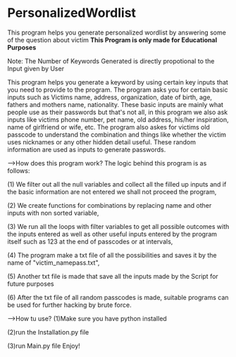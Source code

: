 # PersonalizedWordlist
This program helps you generate personalized wordlist by answering some of the question about victim
**This Program is only made for Educational Purposes**

Note: The Number of Keywords Generated is directly propotional to the Input given by User

This program helps you generate a keyword by using certain key inputs that you need to provide to the program. The program asks you for certain basic inputs such as Victims name, address, organization, date of birth, age, fathers and mothers name, nationality. These basic inputs are mainly what people use as their passwords but that's not all, in this program we also ask inputs like victims phone number, pet name, old address, his/her inspiration, name of girlfriend or wife, etc. The program also askes for victims old passcode to understand the combination and things like whether the victim uses nicknames or any other hidden detail useful. These random information are used as inputs to generate passwords.


-->How does this program work?
The logic behind this program is as follows:

(1) We filter out all the null variables and collect all the filled up inputs and if the basic information are not entered we shall not proceed the program,

(2) We create functions for combinations by replacing name and other inputs with non sorted variable,

(3) We run all the loops with filter variables to get all possible outcomes with the inputs entered as well as other useful inputs entered by the program itself such as 123 at the end of passcodes or at intervals,

(4) The program make a txt file of all the possibilities and saves it by the name of "victim_namepass.txt",

(5) Another txt file is made that save all the inputs made by the Script for future purposes

(6) After the txt file of all random passcodes is made, suitable programs can be used for further hacking by brute force.
 
 -->How tu use?
 (1)Make sure you have python installed
 
 (2)run the Installation.py file
 
 (3)run Main.py file 
 Enjoy!
